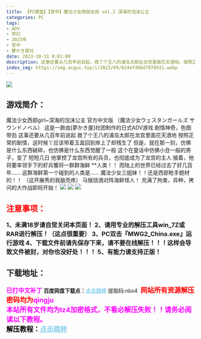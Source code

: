 ```yaml
---
title: 【PC硬盘】【官中】魔法少女西部女孩 vol.2 深海的泡沫公主
categories: PC
tags:
- ADV
- 奇幻
- 2023年
- 官中
- 夢かき屋社
date: 2023-10-31 0:01:00
description: 这事还要从几百年前说起，救了个王八的浦岛太郎在龙宫里面花天酒地。按照正常的剧情，这时候丫应该带着玉盒回到岸上了却残生了。但是，就在那一刻，仿佛是什么东西破碎，也仿佛是什么东西觉醒了一般，这个在童话中仿佛小丑一般的男子，变了。短短几日
index_img: https://img.acgus.top/i/2023/09/8244fd06d7070931.webp
---
```

![](https://img.acgus.top/i/2023/09/8244fd06d7070931.webp)
## 游戏简介：
魔法少女西部girl~深海的泡沫公主 官方中文版
（魔法少女ウェスタンガールズ サウンドノベル）
这是一款由[夢かき屋]社团制作的日式ADV游戏
剧情神奇，色图带劲
这事还要从几百年前说起
救了个王八的浦岛太郎在龙宫里面花天酒地
按照正常的剧情，这时候丫应该带着玉盒回到岸上了却残生了
但是，就在那一刻，仿佛是什么东西破碎，也仿佛是什么东西觉醒了一般
这个在童话中仿佛小丑一般的男子，变了
短短几日
他掌控了龙宫所有的兵员，也彻底成为了龙宫的主人
接着，他将要率领手下的虾兵蟹将一群群海鲜
**人类！！
而陆上的世界已经过去了好几百年……
这群海鲜第一个碰到的人类是……
魔法少女三姐妹！！还是西部枪手题材的！！
（这开展秀的我脑壳疼）
马猴烧酒对阵海鲜怪人！
充满了拘束，异种，拷问的大作战即将开始！
![](https://img.acgus.top/i/2023/09/8209c57684070946.webp)
![](https://img.acgus.top/i/2023/09/1de6fd4a70070940.webp)
![](https://img.acgus.top/i/2023/09/48e5ded7d5070936.webp)






## <font color=#FF0000 >注意事项：</font>
<font size=3><b>1、未满18岁请自觉关闭本页面！
2、请用专业的解压工具win_7Z或RAR进行解压！（这点很重要）
3、PC双击『MWG2_China.exe』运行游戏
4、下载文件前请先保存下来，请不要在线解压！！！这样会导致文件被封，对你也没好处！！！
5、有能力请支持正版！</b></font>

## 下载地址：
<font color=#FF00FF size=3><b>已打中文补丁</b></font>
<b>百度网盘下载点：</b><a href="https://pan.baidu.com/s/1Y3MZhIbqn8C41o3d0ORM7A?pwd=nbx4" style="color: #87CEEB;"><b>点击跳转</b></a> 提取码:nbx4
<a style="padding: 0" href="https://post.qingju.org/AD/"><img style="max-width:100%" src="https://img.acgus.top/i/2024/07/478f689b8021d8d499ab43d21acf137a.gif" alt=""></a>
<b><font color=#FF0000 size=4>网站所有资源解压密码均为</b></font><b><font color=#FF00FF size=4>qingju</font><font color=#FF0000 ></font></b><br><b><font color=#FF00FF size=4>本站所有文件均为lz4加密格式，不看必解压失败！！请务必阅读以下教程。</b></font><br><b><font color=#000 size=4>解压教程：</b><a href="https://post.qingju.org/tutorial/000/" style="color: #87CEEB;"><b>点击跳转</b></a>
